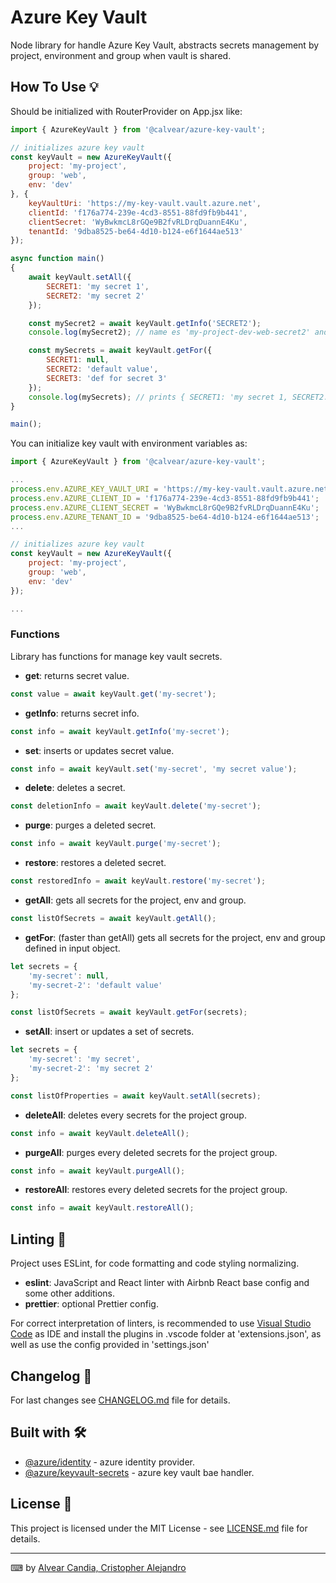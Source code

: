 # Azure Key Vault

Node library for handle Azure Key Vault, abstracts secrets management by project, environment and group when vault is shared.

## How To Use 💡

Should be initialized with RouterProvider on App.jsx like:
```javascript
import { AzureKeyVault } from '@calvear/azure-key-vault';

// initializes azure key vault
const keyVault = new AzureKeyVault({
    project: 'my-project',
    group: 'web',
	env: 'dev'
}, {
    keyVaultUri: 'https://my-key-vault.vault.azure.net',
    clientId: 'f176a774-239e-4cd3-8551-88fd9fb9b441',
    clientSecret: 'WyBwkmcL8rGQe9B2fvRLDrqDuannE4Ku',
    tenantId: '9dba8525-be64-4d10-b124-e6f1644ae513'
});

async function main()
{
    await keyVault.setAll({
		SECRET1: 'my secret 1',
		SECRET2: 'my secret 2'
	});

    const mySecret2 = await keyVault.getInfo('SECRET2');
	console.log(mySecret2); // name es 'my-project-dev-web-secret2' and value 'my secret 2'

    const mySecrets = await keyVault.getFor({
		SECRET1: null,
		SECRET2: 'default value',
		SECRET3: 'def for secret 3'
	});
	console.log(mySecrets); // prints { SECRET1: 'my secret 1, SECRET2: 'my secret 2', SECRET3: 'def for secret 3' }
}

main();
```

You can initialize key vault with environment variables as:
```javascript
import { AzureKeyVault } from '@calvear/azure-key-vault';

...
process.env.AZURE_KEY_VAULT_URI = 'https://my-key-vault.vault.azure.net';
process.env.AZURE_CLIENT_ID = 'f176a774-239e-4cd3-8551-88fd9fb9b441';
process.env.AZURE_CLIENT_SECRET = 'WyBwkmcL8rGQe9B2fvRLDrqDuannE4Ku';
process.env.AZURE_TENANT_ID = '9dba8525-be64-4d10-b124-e6f1644ae513';
...

// initializes azure key vault
const keyVault = new AzureKeyVault({
    project: 'my-project',
    group: 'web',
	env: 'dev'
});

...
```

### Functions

Library has functions for manage key vault secrets.

- **get**: returns secret value.
```javascript
const value = await keyVault.get('my-secret');
```
- **getInfo**: returns secret info.
```javascript
const info = await keyVault.getInfo('my-secret');
```
- **set**: inserts or updates secret value.
```javascript
const info = await keyVault.set('my-secret', 'my secret value');
```
- **delete**: deletes a secret.
```javascript
const deletionInfo = await keyVault.delete('my-secret');
```
- **purge**: purges a deleted secret.
```javascript
const info = await keyVault.purge('my-secret');
```
- **restore**: restores a deleted secret.
```javascript
const restoredInfo = await keyVault.restore('my-secret');
```
- **getAll**: gets all secrets for the project, env and group.
```javascript
const listOfSecrets = await keyVault.getAll();
```
- **getFor**: (faster than getAll) gets all secrets for the project, env and group defined in input object.
```javascript
let secrets = {
    'my-secret': null,
    'my-secret-2': 'default value'
};

const listOfSecrets = await keyVault.getFor(secrets);
```
- **setAll**: insert or updates a set of secrets.
```javascript
let secrets = {
    'my-secret': 'my secret',
    'my-secret-2': 'my secret 2'
};

const listOfProperties = await keyVault.setAll(secrets);
```
- **deleteAll**: deletes every secrets for the project group.
```javascript
const info = await keyVault.deleteAll();
```
- **purgeAll**: purges every deleted secrets for the project group.
```javascript
const info = await keyVault.purgeAll();
```
- **restoreAll**: restores every deleted secrets for the project group.
```javascript
const info = await keyVault.restoreAll();
```


## Linting 🧿

Project uses ESLint, for code formatting and code styling normalizing.

- **eslint**: JavaScript and React linter with Airbnb React base config and some other additions.
- **prettier**: optional Prettier config.

For correct interpretation of linters, is recommended to use [Visual Studio Code](https://code.visualstudio.com/) as IDE and install the plugins in .vscode folder at 'extensions.json', as well as use the config provided in 'settings.json'

## Changelog 📄

For last changes see [CHANGELOG.md](CHANGELOG.md) file for details.

## Built with 🛠️

- [@azure/identity](https://www.npmjs.com/package/@azure/identity) - azure identity provider.
- [@azure/keyvault-secrets](https://www.npmjs.com/package/@azure/keyvault-secrets) - azure key vault bae handler.

## License 📄

This project is licensed under the MIT License - see [LICENSE.md](LICENSE.md) file for details.

---

⌨ by [Alvear Candia, Cristopher Alejandro](https://github.com/calvear93)
